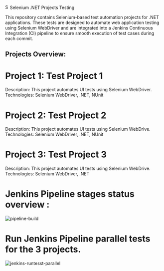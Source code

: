 <img src="https://www.selenium.dev/images/selenium_logo_square_green.png" alt="Selenium Logo" width="15"/>Selenium .NET Projects Testing

This repository contains Selenium-based test automation projects for .NET applications. These tests are designed to automate web application testing using Selenium WebDriver and are integrated into a Jenkins Continuous Integration (CI) pipeline to ensure smooth execution of test cases during each commit.

<h2>Projects Overview:</h2>

# Project 1: Test Project 1
Description: This project automates UI tests using Selenium WebDriver.
Technologies: Selenium WebDriver, .NET, NUnit

# Project 2: Test Project 2
Description: This project automates UI tests using Selenium WebDrive.
Technologies: Selenium WebDriver, .NET, NUnit

# Project 3: Test Project 3
Description: This project automates UI tests using Selenium WebDrive.
Technologies: Selenium WebDriver, .NET

# Jenkins Pipeline stages status overview : 

![pipeline-build](https://github.com/user-attachments/assets/c0109a32-97e6-476c-bb90-bdae84a8ac3e)

# Run Jenkins Pipeline parallel tests for the 3 projects.

![jenkins-runtesst-parallel](https://github.com/user-attachments/assets/7f186f00-168f-4f99-920c-135ac782974e)

